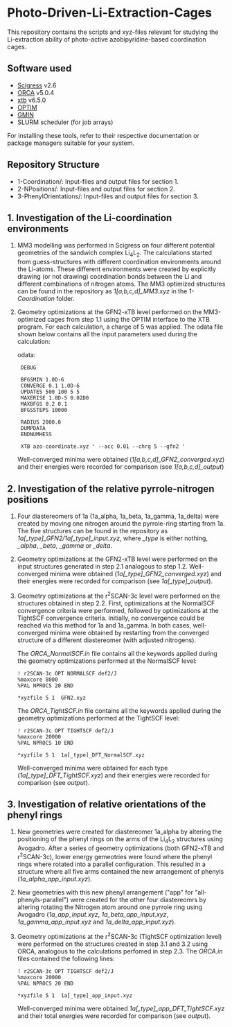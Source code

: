 # Photo-Driven-Li-Extraction-Cages
This repository contains the scripts and xyz-files relevant for studying the Li-extraction ability of photo-active azobipyridine-based coordination cages.

## Software used
- [Scigress](https://www.fqs.pl/en/chemistry/products/scigress) v2.6
- [ORCA](https://www.faccts.de/orca/) v5.0.4
- [xtb](https://github.com/grimme-lab/xtb) v6.5.0
- [OPTIM](https://www-wales.ch.cam.ac.uk/OPTIM/)
- [GMIN](https://www-wales.ch.cam.ac.uk/GMIN/)
- SLURM scheduler (for job arrays)

For installing these tools, refer to their respective documentation or package managers suitable for your system.

## Repository Structure
- 1-Coordination/: Input-files and output files for section 1.
- 2-NPositions/: Input-files and output files for section 2.
- 3-PhenylOrientations/: Input-files and output files for section 3.

## 1. Investigation of the Li-coordination environments
1) MM3 modelling was performed in Scigress on four different potential geometries of the sandwich complex Li<sub>4</sub>L<sub>2</sub>. The calculations started from guess-structures with different coordination environments around the Li-atoms. These different environments were created by explicitly drawing (or not drawing) coordination bonds between the Li and different combinations of nitrogen atoms. The MM3 optimized structures can be found in the repository as *1[a,b,c,d]_MM3.xyz* in the *1-Coordination* folder.

2) Geometry optimizations at the GFN2-xTB level performed on the MM3-optimized cages from step 1.1 using the OPTIM interface to the XTB program. For each calculation, a charge of 5 was applied. The odata file shown below contains all the input parameters used during the calculation:

   odata:
   ```
    DEBUG

    BFGSMIN 1.0D-6
    CONVERGE 0.1 1.0D-6
    UPDATES 500 100 5 5
    MAXERISE 1.0D-5 0.02D0
    MAXBFGS 0.2 0.1
    BFGSSTEPS 10000

    RADIUS 2000.0
    DUMPDATA
    ENDNUMHESS

    XTB azo-coordinate.xyz ' --acc 0.01 --chrg 5 --gfn2 '
   ```
   
   Well-converged minima were obtained (*1[a,b,c,d]_GFN2_converged.xyz*) and their energies were recorded for comparison (see *1[a,b,c,d]_output*)
   
## 2. Investigation of the relative pyrrole-nitrogen positions
1) Four diastereomers of 1a (1a_alpha, 1a_beta, 1a_gamma, 1a_delta) were created by moving one nitrogen around the pyrrole-ring starting from 1a. The five structures can be found in the repository as *1a[_type]_GFN2/1a[_type]_input.xyz*, where *_type* is either nothing, *_alpha*, *_beta*, *_gamma* or *_delta*.
   
2) Geometry optimizations at the GFN2-xTB level were performed on the input structures generated in step 2.1 analogous to step 1.2. Well-converged minima were obtained (*1a[_type]_GFN2_converged.xyz*) and their energies were recorded for comparison (see *1a[_type]_output*).

3) Geometry optimizations at the r<sup>2</sup>SCAN-3c level were performed on the structures obtained in step 2.2. First, optimizations at the NormalSCF convergence criteria were performed, followed by optimizations at the TightSCF convergence criteria. Initially, no convergence could be reached via this method for 1a and 1a_gamma. In both cases, well-converged minima were obtained by restarting from the converged structure of a different diastereomer (with adjusted nitrogens).

   The *ORCA_NormalSCF.in* file contains all the keywords applied during the geometry optimizations performed at the NormalSCF level:
   ```
   ! r2SCAN-3c OPT NORMALSCF def2/J
   %maxcore 8000
   %PAL NPROCS 20 END

   *xyzfile 5 1  GFN2.xyz
   ```

   The *ORCA_TightSCF.in* file contains all the keywords applied during the geometry optimizations performed at the TightSCF level:
   ```
   ! r2SCAN-3c OPT TIGHTSCF def2/J
   %maxcore 20000
   %PAL NPROCS 10 END

   *xyzfile 5 1  1a[_type]_DFT_NormalSCF.xyz
   ```
   
   Well-converged minima were obtained for each type (*1a[_type]_DFT_TightSCF.xyz*) and their energies were recorded for comparison (see *output*).

## 3. Investigation of relative orientations of the phenyl rings
1) New geometries were created for diastereomer 1a_alpha by altering the positioning of the phenyl rings on the arms of the Li<sub>4</sub>L<sub>2</sub> structures using Avogadro. After a series of geometry optimizations (both GFN2-xTB and r<sup>2</sup>SCAN-3c), lower energy gemeotries were found where the phenyl rings where rotated into a parallel configuration. This resulted in a structure where all five arms contained the new arrangement of phenyls (*1a_alpha_app_input.xyz*).

2) New geometries with this new phenyl arrangement ("app" for "all-phenyls-parallel") were created for the other four diastereomrs by altering rotating the Nitrogen atom around one pyrrole ring using Avogadro (*1a_app_input.xyz*, *1a_beta_app_input.xyz*, *1a_gamma_app_input.xyz* and *1a_delta_app_input.xyz*).

3) Geometry optimizations at the r<sup>2</sup>SCAN-3c (TightSCF optimization level) were performed on the structures created in step 3.1 and 3.2 using ORCA, analogous to the calculations perfomed in step 2.3. The *ORCA.in* files contained the following lines:

   ```
   ! r2SCAN-3c OPT TIGHTSCF def2/J
   %maxcore 20000
   %PAL NPROCS 20 END

   *xyzfile 5 1  1a[_type]_app_input.xyz 
   ```

   Well-converged minima were obtained *1a[_type]_app_DFT_TightSCF.xyz* and their total energies were recorded for comparison (see *output*).
